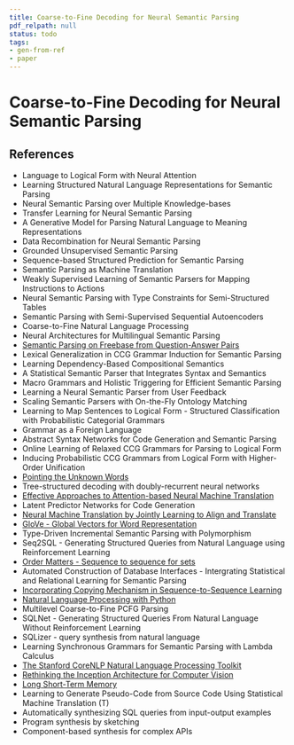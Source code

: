 ```yaml
---
title: Coarse-to-Fine Decoding for Neural Semantic Parsing
pdf_relpath: null
status: todo
tags:
- gen-from-ref
- paper
---
```


# Coarse-to-Fine Decoding for Neural Semantic Parsing

## References

- Language to Logical Form with Neural Attention
- Learning Structured Natural Language Representations for Semantic Parsing
- Neural Semantic Parsing over Multiple Knowledge-bases
- Transfer Learning for Neural Semantic Parsing
- A Generative Model for Parsing Natural Language to Meaning Representations
- Data Recombination for Neural Semantic Parsing
- Grounded Unsupervised Semantic Parsing
- Sequence-based Structured Prediction for Semantic Parsing
- Semantic Parsing as Machine Translation
- Weakly Supervised Learning of Semantic Parsers for Mapping Instructions to Actions
- Neural Semantic Parsing with Type Constraints for Semi-Structured Tables
- Semantic Parsing with Semi-Supervised Sequential Autoencoders
- Coarse-to-Fine Natural Language Processing
- Neural Architectures for Multilingual Semantic Parsing
- [Semantic Parsing on Freebase from Question-Answer Pairs](./semantic-parsing-on-freebase-from-question-answer-pairs.md)
- Lexical Generalization in CCG Grammar Induction for Semantic Parsing
- Learning Dependency-Based Compositional Semantics
- A Statistical Semantic Parser that Integrates Syntax and Semantics
- Macro Grammars and Holistic Triggering for Efficient Semantic Parsing
- Learning a Neural Semantic Parser from User Feedback
- Scaling Semantic Parsers with On-the-Fly Ontology Matching
- Learning to Map Sentences to Logical Form - Structured Classification with Probabilistic Categorial Grammars
- Grammar as a Foreign Language
- Abstract Syntax Networks for Code Generation and Semantic Parsing
- Online Learning of Relaxed CCG Grammars for Parsing to Logical Form
- Inducing Probabilistic CCG Grammars from Logical Form with Higher-Order Unification
- [Pointing the Unknown Words](./pointing-the-unknown-words.md)
- Tree-structured decoding with doubly-recurrent neural networks
- [Effective Approaches to Attention-based Neural Machine Translation](./effective-approaches-to-attention-based-neural-machine-translation.md)
- Latent Predictor Networks for Code Generation
- [Neural Machine Translation by Jointly Learning to Align and Translate](./neural-machine-translation-by-jointly-learning-to-align-and-translate.md)
- [GloVe - Global Vectors for Word Representation](./glove-global-vectors-for-word-representation.md)
- Type-Driven Incremental Semantic Parsing with Polymorphism
- Seq2SQL - Generating Structured Queries from Natural Language using Reinforcement Learning
- [Order Matters - Sequence to sequence for sets](./order-matters-sequence-to-sequence-for-sets.md)
- Automated Construction of Database Interfaces - Intergrating Statistical and Relational Learning for Semantic Parsing
- [Incorporating Copying Mechanism in Sequence-to-Sequence Learning](./incorporating-copying-mechanism-in-sequence-to-sequence-learning.md)
- [Natural Language Processing with Python](./natural-language-processing-with-python.md)
- Multilevel Coarse-to-Fine PCFG Parsing
- SQLNet - Generating Structured Queries From Natural Language Without Reinforcement Learning
- SQLizer - query synthesis from natural language
- Learning Synchronous Grammars for Semantic Parsing with Lambda Calculus
- [The Stanford CoreNLP Natural Language Processing Toolkit](./the-stanford-corenlp-natural-language-processing-toolkit.md)
- [Rethinking the Inception Architecture for Computer Vision](./rethinking-the-inception-architecture-for-computer-vision.md)
- [Long Short-Term Memory](./long-short-term-memory.md)
- Learning to Generate Pseudo-Code from Source Code Using Statistical Machine Translation (T)
- Automatically synthesizing SQL queries from input-output examples
- Program synthesis by sketching
- Component-based synthesis for complex APIs
